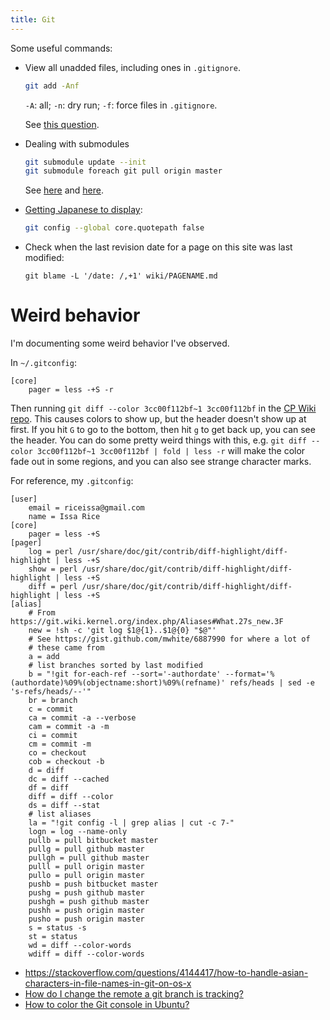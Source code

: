 ```yaml
---
title: Git
---
```


Some useful commands:

- View all unadded files, including ones in <code>.gitignore</code>.

    ```bash
    git add -Anf
    ```

    `-A`: all; `-n`: dry run; `-f`: force files in `.gitignore`.

    See [this question](http://stackoverflow.com/questions/3801321/git-list-only-untracked-files-also-custom-commands).

- Dealing with submodules

    ```bash
    git submodule update --init 
    git submodule foreach git pull origin master
    ```

    See [here](http://stackoverflow.com/questions/5828324/update-git-submodule) and [here](http://blog.jacius.info/git-submodule-cheat-sheet/).

- [Getting Japanese to display](https://stackoverflow.com/questions/4144417/how-to-handle-asian-characters-in-file-names-in-git-on-os-x):

    ```bash
    git config --global core.quotepath false
    ```

- Check when the last revision date for a page on this site was last modified:

    ~~~{.bash}
    git blame -L '/date: /,+1' wiki/PAGENAME.md
    ~~~

# Weird behavior

I'm documenting some weird behavior I've observed.

In `~/.gitconfig`:

```{.bash}
[core]
    pager = less -+S -r
```

Then running `git diff --color 3cc00f112bf~1 3cc00f112bf` in the [CP Wiki repo](https://github.com/riceissa/causeprioritization). This causes colors to show up, but the header doesn't show up at first. If you hit `G` to go to the bottom, then hit `g` to get back up, you can see the header.  You can do some pretty weird things with this, e.g. `git diff --color 3cc00f112bf~1 3cc00f112bf | fold | less -r` will make the color fade out in some regions, and you can also see strange character marks.

For reference, my `.gitconfig`:

``` {.bash}
[user]
    email = riceissa@gmail.com
    name = Issa Rice
[core]
    pager = less -+S
[pager]
    log = perl /usr/share/doc/git/contrib/diff-highlight/diff-highlight | less -+S
    show = perl /usr/share/doc/git/contrib/diff-highlight/diff-highlight | less -+S
    diff = perl /usr/share/doc/git/contrib/diff-highlight/diff-highlight | less -+S
[alias]
    # From https://git.wiki.kernel.org/index.php/Aliases#What.27s_new.3F
    new = !sh -c 'git log $1@{1}..$1@{0} "$@"'
    # See https://gist.github.com/mwhite/6887990 for where a lot of
    # these came from
    a = add
    # list branches sorted by last modified
    b = "!git for-each-ref --sort='-authordate' --format='%(authordate)%09%(objectname:short)%09%(refname)' refs/heads | sed -e 's-refs/heads/--'"
    br = branch
    c = commit
    ca = commit -a --verbose
    cam = commit -a -m
    ci = commit
    cm = commit -m
    co = checkout
    cob = checkout -b
    d = diff
    dc = diff --cached
    df = diff
    diff = diff --color
    ds = diff --stat
    # list aliases
    la = "!git config -l | grep alias | cut -c 7-"
    logn = log --name-only
    pullb = pull bitbucket master
    pullg = pull github master
    pullgh = pull github master
    pulll = pull origin master
    pullo = pull origin master
    pushb = push bitbucket master
    pushg = push github master
    pushgh = push github master
    pushh = push origin master
    pusho = push origin master
    s = status -s
    st = status
    wd = diff --color-words
    wdiff = diff --color-words
```

- <https://stackoverflow.com/questions/4144417/how-to-handle-asian-characters-in-file-names-in-git-on-os-x>
- [How do I change the remote a git branch is tracking?](http://stackoverflow.com/questions/4878249/how-do-i-change-the-remote-a-git-branch-is-tracking)
- [How to color the Git console in Ubuntu?](http://stackoverflow.com/questions/10998792/how-to-color-the-git-console-in-ubuntu)
